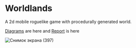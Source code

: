 # Worldlands
A 2d mobile roguelike game with procedurally generated world.

<a href="https://drive.google.com/drive/folders/1glhcOLuBUZGVJ2Wuwfz6oQ4K94Mpsqcq?usp=sharing">Diagrams</a> are here and <a href="https://drive.google.com/file/d/1Rt0jYwftF6ViZ1sySRmfqlXRvBb2LFP-/view?usp=sharing">Report</a> is here

![Снимок экрана (397)](https://user-images.githubusercontent.com/59497202/162740010-f21ae461-3d4c-490d-a0d1-954872aa78a5.png)
